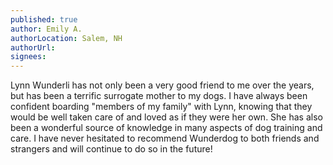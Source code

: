 ```yaml
---
published: true
author: Emily A.
authorLocation: Salem, NH﻿﻿
authorUrl:
signees:
---
```


Lynn Wunderli has not only been a very good friend to me over the years, but has been a terrific surrogate mother to my dogs. I have always been confident boarding "members of my family" with Lynn, knowing that they would be well taken care of and loved as if they were her own. She has also been a wonderful source of knowledge in many aspects of dog training and care. I have never hesitated to recommend Wunderdog to both friends and strangers and will continue to do so in the future!

